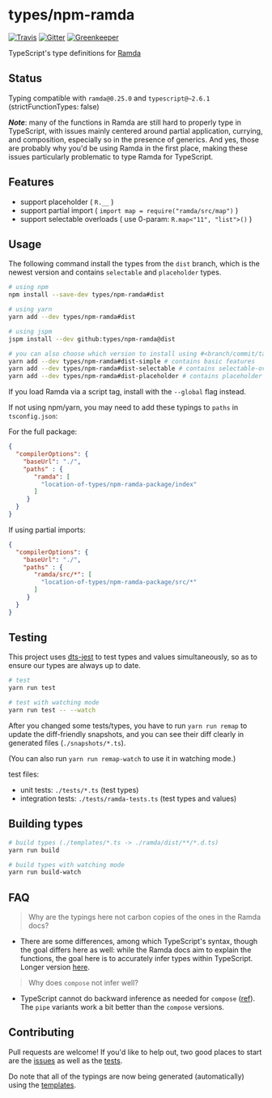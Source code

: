 # types/npm-ramda

[![Travis](https://travis-ci.org/types/npm-ramda.svg?branch=master)](https://travis-ci.org/types/npm-ramda)
[![Gitter](https://badges.gitter.im/Join%20Chat.svg)](https://gitter.im/donnut/typescript-ramda)
[![Greenkeeper](https://badges.greenkeeper.io/types/npm-ramda.svg)](https://greenkeeper.io/)

TypeScript's type definitions for [Ramda](https://github.com/ramda/ramda)

## Status

Typing compatible with `ramda@0.25.0` and `typescript@~2.6.1` (strictFunctionTypes: false)

***Note***: many of the functions in Ramda are still hard to properly type in TypeScript, with issues mainly centered around partial application, currying, and composition, especially so in the presence of generics. And yes, those are probably why you'd be using Ramda in the first place, making these issues particularly problematic to type Ramda for TypeScript.

## Features

- support placeholder ( `R.__` )
- support partial import ( `import map = require("ramda/src/map")` )
- support selectable overloads ( use 0-param: `R.map<"11", "list">()` )

## Usage

The following command install the types from the `dist` branch, which is the newest version and contains `selectable` and `placeholder` types.

```sh
# using npm
npm install --save-dev types/npm-ramda#dist

# using yarn
yarn add --dev types/npm-ramda#dist

# using jspm
jspm install --dev github:types/npm-ramda@dist

# you can also choose which version to install using #<branch/commit/tag>
yarn add --dev types/npm-ramda#dist-simple # contains basic features
yarn add --dev types/npm-ramda#dist-selectable # contains selectable-overloads
yarn add --dev types/npm-ramda#dist-placeholder # contains placeholder
```

If you load Ramda via a script tag, install with the `--global` flag instead.

If not using npm/yarn, you may need to add these typings to `paths` in `tsconfig.json`:

For the full package:
```json
{
  "compilerOptions": {
    "baseUrl": "./",
    "paths" : {
       "ramda": [
         "location-of-types/npm-ramda-package/index"
       ]
     }
  }
}
```

If using partial imports:
```json
{
  "compilerOptions": {
    "baseUrl": "./",
    "paths" : {
       "ramda/src/*": [
         "location-of-types/npm-ramda-package/src/*"
       ]
     }
  }
}
```

## Testing

This project uses [dts-jest](https://github.com/ikatyang/dts-jest) to test types and values simultaneously, so as to ensure our types are always up to date.

```sh
# test
yarn run test

# test with watching mode
yarn run test -- --watch
```

After you changed some tests/types, you have to run `yarn run remap` to update the diff-friendly snapshots, and you can see their diff clearly in generated files (`./snapshots/*.ts`).

(You can also run `yarn run remap-watch` to use it in watching mode.)

test files:

- unit tests: `./tests/*.ts` (test types)
- integration tests: `./tests/ramda-tests.ts` (test types and values)

## Building types

```sh
# build types (./templates/*.ts -> ./ramda/dist/**/*.d.ts)
yarn run build

# build types with watching mode
yarn run build-watch
```

## FAQ

> Why are the typings here not carbon copies of the ones in the Ramda docs?
- There are some differences, among which TypeScript's syntax, though the goal differs here as well: while the Ramda docs aim to explain the functions, the goal here is to accurately infer types within TypeScript. Longer version [here](https://github.com/types/npm-ramda/pull/147).

> Why does `compose` not infer well?
- TypeScript cannot do backward inference as needed for `compose` ([ref](https://github.com/Microsoft/TypeScript/issues/15680#issuecomment-307571917)). The `pipe` variants work a bit better than the `compose` versions.

## Contributing

Pull requests are welcome!
If you'd like to help out, two good places to start are the [issues](https://github.com/types/npm-ramda/issues)
as well as the [tests](https://github.com/types/npm-ramda/blob/master/tests/ramda-tests.ts).

Do note that all of the typings are now being generated (automatically) using the
[templates](https://github.com/types/npm-ramda/tree/master/templates#readme).
